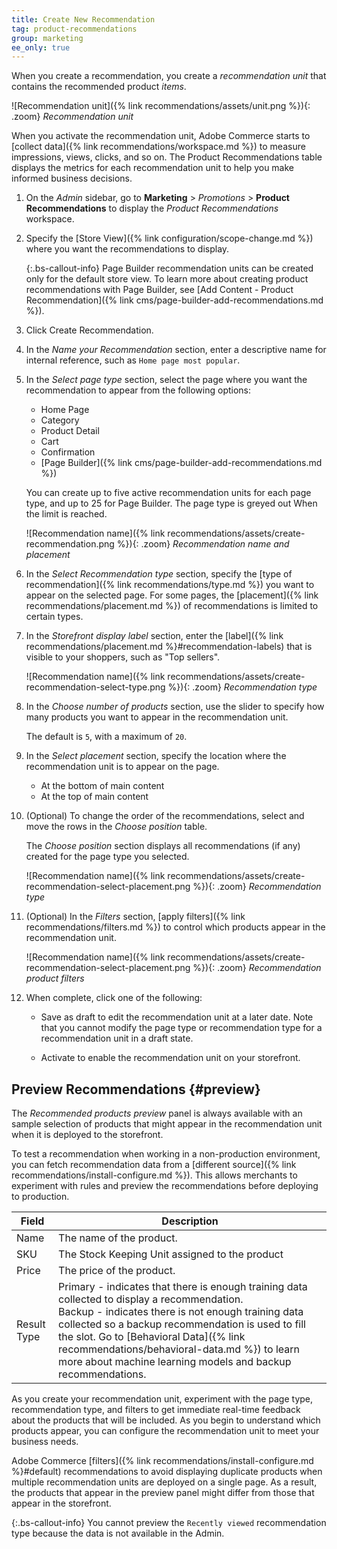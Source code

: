 ```yaml
---
title: Create New Recommendation
tag: product-recommendations
group: marketing
ee_only: true
---
```


When you create a recommendation, you create a _recommendation unit_ that contains the recommended product _items_.

![Recommendation unit]({% link recommendations/assets/unit.png %}){: .zoom}
_Recommendation unit_

When you activate the recommendation unit, Adobe Commerce starts to [collect data]({% link recommendations/workspace.md %}) to measure impressions, views, clicks, and so on. The Product Recommendations table displays the metrics for each recommendation unit to help you make informed business decisions.

1. On the _Admin_ sidebar, go to **Marketing** > _Promotions_ > **Product Recommendations** to display the _Product Recommendations_ workspace.

1. Specify the [Store View]({% link configuration/scope-change.md %}) where you want the recommendations to display.

   {:.bs-callout-info}
   Page Builder recommendation units can be created only for the default store view. To learn more about creating product recommendations with Page Builder, see [Add Content - Product Recommendation]({% link cms/page-builder-add-recommendations.md %}).

1. Click <span class="btn">Create Recommendation</span>.

1. In the _Name your Recommendation_ section, enter a descriptive name for internal reference, such as `Home page most popular`.

1. In the _Select page type_ section, select the page where you want the recommendation to appear from the following options:

   - Home Page
   - Category
   - Product Detail
   - Cart
   - Confirmation
   - [Page Builder]({% link cms/page-builder-add-recommendations.md %})

   You can create up to five active recommendation units for each page type, and up to 25 for Page Builder. The page type is greyed out When the limit is reached.

   ![Recommendation name]({% link recommendations/assets/create-recommendation.png %}){: .zoom}
   _Recommendation name and placement_

1. In the _Select Recommendation type_ section, specify the [type of recommendation]({% link recommendations/type.md %}) you want to appear on the selected page. For some pages, the [placement]({% link recommendations/placement.md %}) of recommendations is limited to certain types.

1. In the _Storefront display label_ section, enter the [label]({% link recommendations/placement.md %}#recommendation-labels) that is visible to your shoppers, such as "Top sellers".

   ![Recommendation name]({% link recommendations/assets/create-recommendation-select-type.png %}){: .zoom}
   _Recommendation type_

1. In the _Choose number of products_ section, use the slider to specify how many products you want to appear in the recommendation unit.

   The default is `5`, with a maximum of `20`.

1. In the _Select placement_ section, specify the location where the recommendation unit is to appear on the page.

   - At the bottom of main content
   - At the top of main content

1. (Optional) To change the order of the recommendations, select and move the rows in the _Choose position_ table.

   The _Choose position_ section displays all recommendations (if any) created for the page type you selected.

   ![Recommendation name]({% link recommendations/assets/create-recommendation-select-placement.png %}){: .zoom}
   _Recommendation type_

1. (Optional) In the _Filters_ section, [apply filters]({% link recommendations/filters.md %}) to control which products appear in the recommendation unit.

   ![Recommendation name]({% link recommendations/assets/create-recommendation-select-placement.png %}){: .zoom}
   _Recommendation product filters_

1. When complete, click one of the following:

   - <span class="btn">Save as draft</span> to edit the recommendation unit at a later date. Note that you cannot modify the page type or recommendation type for a recommendation unit in a draft state.

   - <span class="btn">Activate</span> to enable the recommendation unit on your storefront.

## Preview Recommendations {#preview}

The _Recommended products preview_ panel is always available with an sample selection of products that might appear in the recommendation unit when it is deployed to the storefront.

To test a recommendation when working in a non-production environment, you can fetch recommendation data from a [different source]({% link recommendations/install-configure.md %}). This allows merchants to experiment with rules and preview the recommendations before deploying to production.

|Field|Description|
|---|---|
|Name|The name of the product.|
|SKU|The Stock Keeping Unit assigned to the product|
|Price|The price of the product.|
|Result Type|Primary - indicates that there is enough training data collected to display a recommendation.<br />Backup - indicates there is not enough training data collected so a backup recommendation is used to fill the slot. Go to [Behavioral Data]({% link recommendations/behavioral-data.md %}) to learn more about machine learning models and backup recommendations.|

As you create your recommendation unit, experiment with the page type, recommendation type, and filters to get immediate real-time feedback about the products that will be included. As you begin to understand which products appear, you can configure the recommendation unit to meet your business needs.

Adobe Commerce [filters]({% link recommendations/install-configure.md %}#default) recommendations to avoid displaying duplicate products when multiple recommendation units are deployed on a single page. As a result, the products that appear in the preview panel might differ from those that appear in the storefront.

{:.bs-callout-info}
You cannot preview the `Recently viewed` recommendation type because the data is not available in the Admin.

